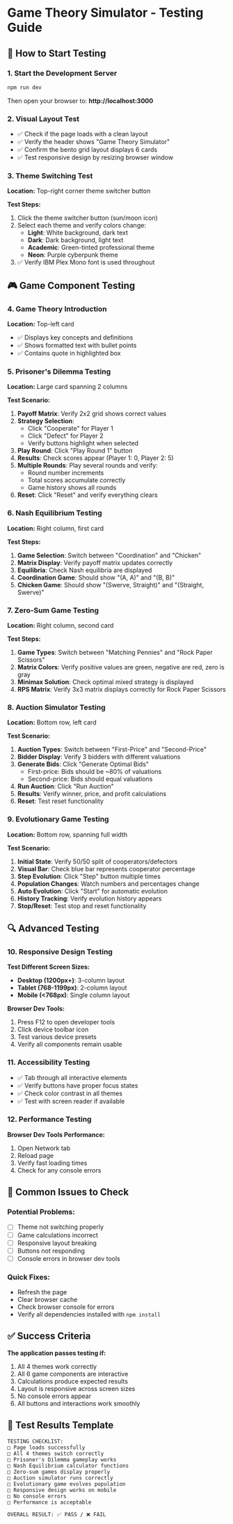 # Game Theory Simulator - Testing Guide

## 🚀 How to Start Testing

### 1. Start the Development Server
```bash
npm run dev
```
Then open your browser to: **http://localhost:3000**

### 2. Visual Layout Test
- ✅ Check if the page loads with a clean layout
- ✅ Verify the header shows "Game Theory Simulator" 
- ✅ Confirm the bento grid layout displays 6 cards
- ✅ Test responsive design by resizing browser window

### 3. Theme Switching Test
**Location:** Top-right corner theme switcher button

**Test Steps:**
1. Click the theme switcher button (sun/moon icon)
2. Select each theme and verify colors change:
   - **Light**: White background, dark text
   - **Dark**: Dark background, light text  
   - **Academic**: Green-tinted professional theme
   - **Neon**: Purple cyberpunk theme
3. ✅ Verify IBM Plex Mono font is used throughout

## 🎮 Game Component Testing

### 4. Game Theory Introduction
**Location:** Top-left card
- ✅ Displays key concepts and definitions
- ✅ Shows formatted text with bullet points
- ✅ Contains quote in highlighted box

### 5. Prisoner's Dilemma Testing
**Location:** Large card spanning 2 columns

**Test Scenario:**
1. **Payoff Matrix**: Verify 2x2 grid shows correct values
2. **Strategy Selection**: 
   - Click "Cooperate" for Player 1
   - Click "Defect" for Player 2
   - Verify buttons highlight when selected
3. **Play Round**: Click "Play Round 1" button
4. **Results**: Check scores appear (Player 1: 0, Player 2: 5)
5. **Multiple Rounds**: Play several rounds and verify:
   - Round number increments
   - Total scores accumulate correctly
   - Game history shows all rounds
6. **Reset**: Click "Reset" and verify everything clears

### 6. Nash Equilibrium Testing
**Location:** Right column, first card

**Test Steps:**
1. **Game Selection**: Switch between "Coordination" and "Chicken"
2. **Matrix Display**: Verify payoff matrix updates correctly
3. **Equilibria**: Check Nash equilibria are displayed
4. **Coordination Game**: Should show "(A, A)" and "(B, B)"
5. **Chicken Game**: Should show "(Swerve, Straight)" and "(Straight, Swerve)"

### 7. Zero-Sum Game Testing
**Location:** Right column, second card

**Test Steps:**
1. **Game Types**: Switch between "Matching Pennies" and "Rock Paper Scissors"
2. **Matrix Colors**: Verify positive values are green, negative are red, zero is gray
3. **Minimax Solution**: Check optimal mixed strategy is displayed
4. **RPS Matrix**: Verify 3x3 matrix displays correctly for Rock Paper Scissors

### 8. Auction Simulator Testing
**Location:** Bottom row, left card

**Test Scenario:**
1. **Auction Types**: Switch between "First-Price" and "Second-Price"
2. **Bidder Display**: Verify 3 bidders with different valuations
3. **Generate Bids**: Click "Generate Optimal Bids"
   - First-price: Bids should be ~80% of valuations
   - Second-price: Bids should equal valuations
4. **Run Auction**: Click "Run Auction"
5. **Results**: Verify winner, price, and profit calculations
6. **Reset**: Test reset functionality

### 9. Evolutionary Game Testing
**Location:** Bottom row, spanning full width

**Test Scenario:**
1. **Initial State**: Verify 50/50 split of cooperators/defectors
2. **Visual Bar**: Check blue bar represents cooperator percentage
3. **Step Evolution**: Click "Step" button multiple times
4. **Population Changes**: Watch numbers and percentages change
5. **Auto Evolution**: Click "Start" for automatic evolution
6. **History Tracking**: Verify evolution history appears
7. **Stop/Reset**: Test stop and reset functionality

## 🔍 Advanced Testing

### 10. Responsive Design Testing
**Test Different Screen Sizes:**
- **Desktop (1200px+)**: 3-column layout
- **Tablet (768-1199px)**: 2-column layout  
- **Mobile (<768px)**: Single column layout

**Browser Dev Tools:**
1. Press F12 to open developer tools
2. Click device toolbar icon
3. Test various device presets
4. Verify all components remain usable

### 11. Accessibility Testing
- ✅ Tab through all interactive elements
- ✅ Verify buttons have proper focus states
- ✅ Check color contrast in all themes
- ✅ Test with screen reader if available

### 12. Performance Testing
**Browser Dev Tools Performance:**
1. Open Network tab
2. Reload page
3. Verify fast loading times
4. Check for any console errors

## 🐛 Common Issues to Check

### Potential Problems:
- [ ] Theme not switching properly
- [ ] Game calculations incorrect
- [ ] Responsive layout breaking
- [ ] Buttons not responding
- [ ] Console errors in browser dev tools

### Quick Fixes:
- Refresh the page
- Clear browser cache
- Check browser console for errors
- Verify all dependencies installed with `npm install`

## ✅ Success Criteria

**The application passes testing if:**
1. All 4 themes work correctly
2. All 6 game components are interactive
3. Calculations produce expected results
4. Layout is responsive across screen sizes
5. No console errors appear
6. All buttons and interactions work smoothly

## 🎯 Test Results Template

```
TESTING CHECKLIST:
□ Page loads successfully
□ All 4 themes switch correctly
□ Prisoner's Dilemma gameplay works
□ Nash Equilibrium calculator functions
□ Zero-sum games display properly
□ Auction simulator runs correctly
□ Evolutionary game evolves population
□ Responsive design works on mobile
□ No console errors
□ Performance is acceptable

OVERALL RESULT: ✅ PASS / ❌ FAIL
```